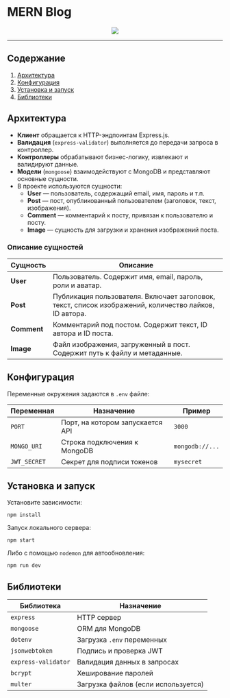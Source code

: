 
# MERN Blog

<p align="center">
	<img src="https://skillicons.dev/icons?i=express,nodejs,mongodb,docker" />
</p>

---

## Содержание

1. [Архитектура](#архитектура)
2. [Конфигурация](#конфигурация)
3. [Установка и запуск](#установка-и-запуск)
4. [Библиотеки](#библиотеки)

## Архитектура

- **Клиент** обращается к HTTP-эндпоинтам Express.js.
- **Валидация** (`express-validator`) выполняется до передачи запроса в контроллер.
- **Контроллеры** обрабатывают бизнес-логику, извлекают и валидируют данные.
- **Модели** (`mongoose`) взаимодействуют с MongoDB и представляют основные сущности.
- В проекте используются сущности:
	- **User** — пользователь, содержащий email, имя, пароль и т.п.
	- **Post** — пост, опубликованный пользователем (заголовок, текст, изображения).
	- **Comment** — комментарий к посту, привязан к пользователю и посту.
	- **Image** — сущность для загрузки и хранения изображений поста.

### Описание сущностей

| Сущность | Описание |
|----------|----------|
| **User** | Пользователь. Содержит имя, email, пароль, роли и аватар. |
| **Post** | Публикация пользователя. Включает заголовок, текст, список изображений, количество лайков, ID автора. |
| **Comment** | Комментарий под постом. Содержит текст, ID автора и ID поста. |
| **Image** | Файл изображения, загруженный в пост. Содержит путь к файлу и метаданные. |

## Конфигурация

Переменные окружения задаются в `.env` файле:

| Переменная        | Назначение                      | Пример              |
|-------------------|----------------------------------|---------------------|
| `PORT`            | Порт, на котором запускается API | `3000`              |
| `MONGO_URI`       | Строка подключения к MongoDB     | `mongodb://...`     |
| `JWT_SECRET`      | Секрет для подписи токенов       | `mysecret`          |

## Установка и запуск

Установите зависимости:

```
npm install
```

Запуск локального сервера:

```
npm start
```

Либо с помощью `nodemon` для автообновления:

```
npm run dev
```

## Библиотеки

| Библиотека        | Назначение                              |
|-------------------|------------------------------------------|
| `express`         | HTTP сервер                              |
| `mongoose`        | ORM для MongoDB                          |
| `dotenv`          | Загрузка `.env` переменных               |
| `jsonwebtoken`    | Подпись и проверка JWT                   |
| `express-validator` | Валидация данных в запросах           |
| `bcrypt`          | Хеширование паролей                      |
| `multer`          | Загрузка файлов (если используется)      |
